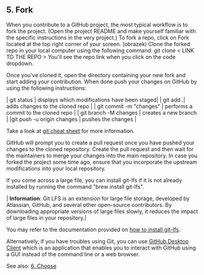 ## 5. Fork

When you contribute to a GitHub project, the most typical workflow is to fork the project. (Open the project README and make yourself familiar with the specific instructions in the very project.)
To fork a repo, click on Fork located at the top right corner of your screen.
(obrazek)
Clone the forked repo in your local computer using the following command:
git clone < LINK TO THE REPO >
You'll see the repo link when you click on the code dropdown. 

Once you've cloned it, open the directory containing your new fork and start adding your contribution.
When done push your changes on GitHub by using the following instructions:

| git status | displays which modifications have been staged|
| git add .| adds changes to the cloned repo |
| git commit -m "changes" | performs a commit to the cloned repo |
| git branch -M changes | creates a new branch |
|git push -u origin changes | pushes the changes |

Take a look at [git cheat sheet](<https://education.github.com/git-cheat-sheet-education.pdf>) for more information.

GitHub will prompt you to create a pull request once you have pushed your changes to the cloned repository. Create the pull request and then wait for the maintainers to merge your changes into the main repository. In case you forked the project some time ago, ensure that you incorporate the upstream modifications into your local repository. 

If you come across a large file, you can install git-lfs if it is not already installed by running the command "brew install git-lfs".

| **Information**: Git LFS is an extension for large file storage, developed by Atlassian, GitHub, and several other open-source contributors. By downloading appropriate versions of large files slowly, it reduces the impact of large files in your repository.|

You may refer to the documentation provided on [how to install git-lfs](<https://docs.github.com/en/repositories/working-with-files/managing-large-files/installing-git-large-file-storage> "How to install git-lfs").

Alternatively, if you have troubles using Git, you can use [GitHub Desktop Client](<https://docs.github.com/en/desktop/installing-and-configuring-github-desktop/overview/getting-started-with-github-desktop>) which is an application that enables you to interact with GitHub using a GUI instead of the command line or a web browser.

See also: [6. Choose](choose.md)

